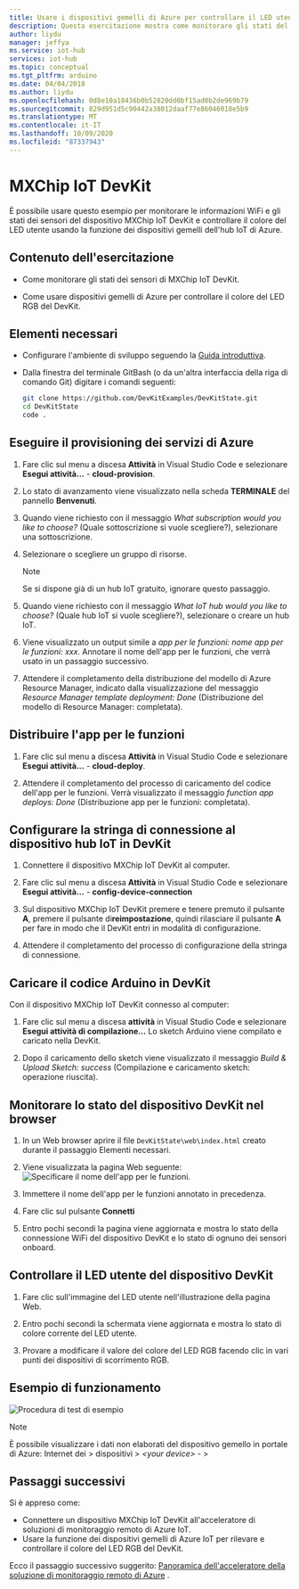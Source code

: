 ```yaml
---
title: Usare i dispositivi gemelli di Azure per controllare il LED utente del dispositivo MXChip IoT DevKit | Microsoft Docs
description: Questa esercitazione mostra come monitorare gli stati del DevKit e controllare il LED utente usando i dispositivi gemelli dell'hub IoT di Azure.
author: liydu
manager: jeffya
ms.service: iot-hub
services: iot-hub
ms.topic: conceptual
ms.tgt_pltfrm: arduino
ms.date: 04/04/2018
ms.author: liydu
ms.openlocfilehash: 0d8e10a18436b0b52820dd0bf15ad0b2de969b79
ms.sourcegitcommit: 829d951d5c90442a38012daaf77e86046018e5b9
ms.translationtype: MT
ms.contentlocale: it-IT
ms.lasthandoff: 10/09/2020
ms.locfileid: "87337943"
---
```

# <a name="mxchip-iot-devkit"></a>MXChip IoT DevKit

È possibile usare questo esempio per monitorare le informazioni WiFi e gli stati dei sensori del dispositivo MXChip IoT DevKit e controllare il colore del LED utente usando la funzione dei dispositivi gemelli dell'hub IoT di Azure.

## <a name="what-you-learn"></a>Contenuto dell'esercitazione

- Come monitorare gli stati dei sensori di MXChip IoT DevKit.

- Come usare dispositivi gemelli di Azure per controllare il colore del LED RGB del DevKit.

## <a name="what-you-need"></a>Elementi necessari

- Configurare l'ambiente di sviluppo seguendo la [Guida introduttiva](https://docs.microsoft.com/azure/iot-hub/iot-hub-arduino-iot-devkit-az3166-get-started).

- Dalla finestra del terminale GitBash (o da un'altra interfaccia della riga di comando Git) digitare i comandi seguenti:

   ```bash
   git clone https://github.com/DevKitExamples/DevKitState.git
   cd DevKitState
   code .
   ```

## <a name="provision-azure-services"></a>Eseguire il provisioning dei servizi di Azure

1. Fare clic sul menu a discesa **Attività** in Visual Studio Code e selezionare **Esegui attività...** - **cloud-provision**.

2. Lo stato di avanzamento viene visualizzato nella scheda **TERMINALE** del pannello **Benvenuti**.

3. Quando viene richiesto con il messaggio *What subscription would you like to choose?* (Quale sottoscrizione si vuole scegliere?), selezionare una sottoscrizione.

4. Selezionare o scegliere un gruppo di risorse. 
 
   > [!NOTE]
   > Se si dispone già di un hub IoT gratuito, ignorare questo passaggio.

5. Quando viene richiesto con il messaggio *What IoT hub would you like to choose?* (Quale hub IoT si vuole scegliere?), selezionare o creare un hub IoT.

6. Viene visualizzato un output simile a *app per le funzioni: nome app per le funzioni: xxx*. Annotare il nome dell'app per le funzioni, che verrà usato in un passaggio successivo.

7. Attendere il completamento della distribuzione del modello di Azure Resource Manager, indicato dalla visualizzazione del messaggio *Resource Manager template deployment: Done* (Distribuzione del modello di Resource Manager: completata).

## <a name="deploy-function-app"></a>Distribuire l'app per le funzioni

1. Fare clic sul menu a discesa **Attività** in Visual Studio Code e selezionare **Esegui attività...** - **cloud-deploy**.

2. Attendere il completamento del processo di caricamento del codice dell'app per le funzioni. Verrà visualizzato il messaggio *function app deploys: Done* (Distribuzione app per le funzioni: completata).

## <a name="configure-iot-hub-device-connection-string-in-devkit"></a>Configurare la stringa di connessione al dispositivo hub IoT in DevKit

1. Connettere il dispositivo MXChip IoT DevKit al computer.

2. Fare clic sul menu a discesa **Attività** in Visual Studio Code e selezionare **Esegui attività...** - **config-device-connection**

3. Sul dispositivo MXChip IoT DevKit premere e tenere premuto il pulsante **A**, premere il pulsante di**reimpostazione**, quindi rilasciare il pulsante **A** per fare in modo che il DevKit entri in modalità di configurazione.

4. Attendere il completamento del processo di configurazione della stringa di connessione.

## <a name="upload-arduino-code-to-devkit"></a>Caricare il codice Arduino in DevKit

Con il dispositivo MXChip IoT DevKit connesso al computer:

1. Fare clic sul menu a discesa **attività** in Visual Studio Code e selezionare **Esegui attività di compilazione...** Lo sketch Arduino viene compilato e caricato nella DevKit.

2. Dopo il caricamento dello sketch viene visualizzato il messaggio *Build & Upload Sketch: success* (Compilazione e caricamento sketch: operazione riuscita).

## <a name="monitor-devkit-state-in-browser"></a>Monitorare lo stato del dispositivo DevKit nel browser

1. In un Web browser aprire il file `DevKitState\web\index.html` creato durante il passaggio Elementi necessari.

2. Viene visualizzata la pagina Web seguente:![Specificare il nome dell'app per le funzioni.](media/iot-hub-arduino-iot-devkit-az3166-devkit-state/devkit-state-function-app-name.png)

3. Immettere il nome dell'app per le funzioni annotato in precedenza.

4. Fare clic sul pulsante **Connetti**

5. Entro pochi secondi la pagina viene aggiornata e mostra lo stato della connessione WiFi del dispositivo DevKit e lo stato di ognuno dei sensori onboard.

## <a name="control-the-devkits-user-led"></a>Controllare il LED utente del dispositivo DevKit

1. Fare clic sull'immagine del LED utente nell'illustrazione della pagina Web.

2. Entro pochi secondi la schermata viene aggiornata e mostra lo stato di colore corrente del LED utente.

3. Provare a modificare il valore del colore del LED RGB facendo clic in vari punti dei dispositivi di scorrimento RGB.

## <a name="example-operation"></a>Esempio di funzionamento

![Procedura di test di esempio](media/iot-hub-arduino-iot-devkit-az3166-devkit-state/devkit-state.gif)

> [!NOTE]
> È possibile visualizzare i dati non elaborati del dispositivo gemello in portale di Azure: Internet dei \> dispositivi \> *\<your device\>*  - \>

## <a name="next-steps"></a>Passaggi successivi

Si è appreso come:
- Connettere un dispositivo MXChip IoT DevKit all'acceleratore di soluzioni di monitoraggio remoto di Azure IoT.
- Usare la funzione dei dispositivi gemelli di Azure IoT per rilevare e controllare il colore del LED RGB del DevKit.

Ecco il passaggio successivo suggerito: [Panoramica dell'acceleratore della soluzione di monitoraggio remoto di Azure](https://docs.microsoft.com/azure/iot-suite/) .
